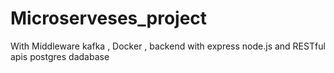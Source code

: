 # Microserveses_project
With Middleware kafka , Docker , backend with express node.js and RESTful apis
postgres dadabase
